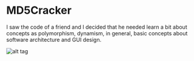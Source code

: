 # MD5Cracker
I saw the code of a friend and I decided that he needed learn a bit about concepts as polymorphism, dynamism, in general, basic concepts about software architecture and GUI design.

![alt tag](https://i.gyazo.com/93380cf04701618b499a5727f3947624.png)
